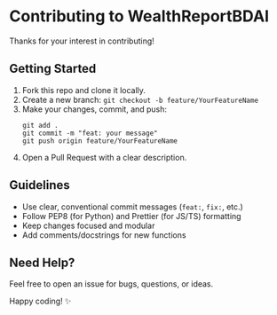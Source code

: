# Contributing to WealthReportBDAI

Thanks for your interest in contributing!

## Getting Started

1. Fork this repo and clone it locally.
2. Create a new branch: `git checkout -b feature/YourFeatureName`
3. Make your changes, commit, and push:  
   ```
   git add .
   git commit -m "feat: your message"
   git push origin feature/YourFeatureName
   ```
4. Open a Pull Request with a clear description.

## Guidelines

- Use clear, conventional commit messages (`feat:`, `fix:`, etc.)
- Follow PEP8 (for Python) and Prettier (for JS/TS) formatting
- Keep changes focused and modular
- Add comments/docstrings for new functions

## Need Help?

Feel free to open an issue for bugs, questions, or ideas.

Happy coding! ✨
